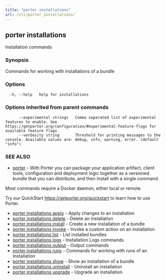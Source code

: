 ```yaml
---
title: "porter installations"
url: /cli/porter_installations/
---
```


## porter installations

Installation commands

### Synopsis

Commands for working with installations of a bundle

### Options

```
  -h, --help   help for installations
```

### Options inherited from parent commands

```
      --experimental strings   Comma separated list of experimental features to enable. See https://getporter.org/configuration/#experimental-feature-flags for available feature flags.
      --verbosity string       Threshold for printing messages to the console. Available values are: debug, info, warning, error. (default "info")
```

### SEE ALSO

- [porter](/cli/porter/) - With Porter you can package your application artifact, client tools, configuration and deployment logic together as a versioned bundle that you can distribute, and then install with a single command.

Most commands require a Docker daemon, either local or remote.

Try our QuickStart https://getporter.org/quickstart to learn how to use Porter.

- [porter installations apply](/cli/porter_installations_apply/) - Apply changes to an installation
- [porter installations delete](/cli/porter_installations_delete/) - Delete an installation
- [porter installations install](/cli/porter_installations_install/) - Create a new installation of a bundle
- [porter installations invoke](/cli/porter_installations_invoke/) - Invoke a custom action on an installation
- [porter installations list](/cli/porter_installations_list/) - List installed bundles
- [porter installations logs](/cli/porter_installations_logs/) - Installation Logs commands
- [porter installations output](/cli/porter_installations_output/) - Output commands
- [porter installations runs](/cli/porter_installations_runs/) - Commands for working with runs of an Installation
- [porter installations show](/cli/porter_installations_show/) - Show an installation of a bundle
- [porter installations uninstall](/cli/porter_installations_uninstall/) - Uninstall an installation
- [porter installations upgrade](/cli/porter_installations_upgrade/) - Upgrade an installation
